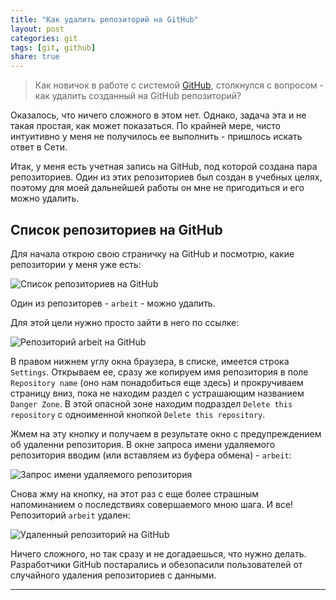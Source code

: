 ```yaml
---
title: "Как удалить репозиторий на GitHub"
layout: post
categories: git
tags: [git, github]
share: true
---
```


> Как новичок в работе с системой [GitHub][1], столкнулся с вопросом - как удалить созданный на GitHub репозиторий?

Оказалось, что ничего сложного в этом нет. Однако, задача эта и не такая простая, как может показаться. По крайней мере, чисто интуитивно у меня не получилось ее выполнить - пришлось искать ответ в Сети.

Итак, у меня есть учетная запись на GitHub, под которой создана пара репозиториев. Один из этих репозиториев был создан в учебных целях, поэтому для моей дальнейшей работы он мне не пригодиться и его можно удалить.

## Список репозиториев на GitHub

Для начала открою свою страничку на GitHub и посмотрю, какие репозитории у меня уже есть:

![Список репозиториев на GitHub]({{site.url}}/images/uploads/2014/08/github-list_of_repos.png)

Один из репозиторев - `arbeit` - можно удалить.

Для этой цели нужно просто зайти в него по ссылке:

![Репозиторий arbeit на GitHub]({{site.url}}/images/uploads/2014/08/github-repo_arbeit.png)

В правом нижнем углу окна браузера, в списке, имеется строка `Settings`. Открываем ее, сразу же копируем имя репозитория в поле `Repository name` (оно нам понадобиться еще здесь) и прокручиваем страницу вниз, пока не находим раздел с устрашающим названием `Danger Zone`. В этой опасной зоне находим подраздел `Delete this repository` с одноименной кнопкой `Delete this repository`.

Жмем на эту кнопку и получаем в результате окно с предупреждением об удаленни репозитория. В окне запроса имени удаляемого репозитория вводим (или вставляем из буфера обмена) - `arbeit`:

![Запрос имени удаляемого репозитория]({{site.url}}/images/uploads/2014/08/github-delete_repo_arbeit.png)

Снова жму на кнопку, на этот раз с еще более страшным напоминанием о последствиях совершаемого мною шага. И все! Репозиторий `arbeit` удален:

![Удаленный репозиторий на GitHub]({{site.url}}/images/uploads/2014/08/github-repo_arbeit_deleted.png)

Ничего сложного, но так сразу и не догадаешься, что нужно делать. Разработчики GitHub постарались и обезопасили пользователей от случайного удаления репозиториев с данными.

---

[1]: https://github.com/ "GitHub"
